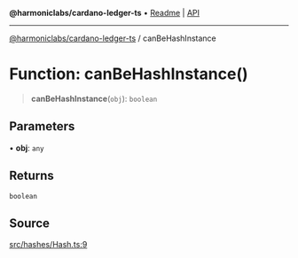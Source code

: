 **@harmoniclabs/cardano-ledger-ts** • [Readme](../README.md) \| [API](../globals.md)

***

[@harmoniclabs/cardano-ledger-ts](../README.md) / canBeHashInstance

# Function: canBeHashInstance()

> **canBeHashInstance**(`obj`): `boolean`

## Parameters

• **obj**: `any`

## Returns

`boolean`

## Source

[src/hashes/Hash.ts:9](https://github.com/HarmonicLabs/cardano-ledger-ts/blob/d1659b0/src/hashes/Hash.ts#L9)

